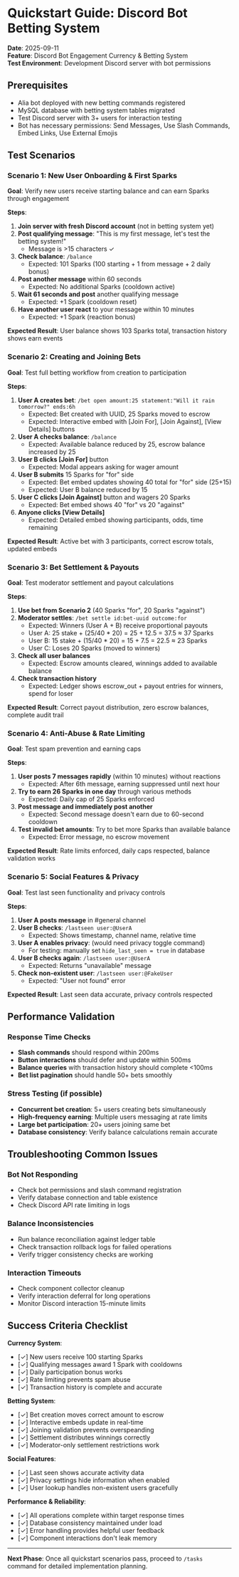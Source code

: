 # Quickstart Guide: Discord Bot Betting System

**Date**: 2025-09-11  
**Feature**: Discord Bot Engagement Currency & Betting System  
**Test Environment**: Development Discord server with bot permissions  

## Prerequisites

- Alia bot deployed with new betting commands registered
- MySQL database with betting system tables migrated
- Test Discord server with 3+ users for interaction testing
- Bot has necessary permissions: Send Messages, Use Slash Commands, Embed Links, Use External Emojis

## Test Scenarios

### Scenario 1: New User Onboarding & First Sparks
**Goal**: Verify new users receive starting balance and can earn Sparks through engagement

**Steps**:
1. **Join server with fresh Discord account** (not in betting system yet)
2. **Post qualifying message**: "This is my first message, let's test the betting system!"
   - Message is >15 characters ✓
3. **Check balance**: `/balance`
   - Expected: 101 Sparks (100 starting + 1 from message + 2 daily bonus)
4. **Post another message** within 60 seconds
   - Expected: No additional Sparks (cooldown active)
5. **Wait 61 seconds and post** another qualifying message
   - Expected: +1 Spark (cooldown reset)
6. **Have another user react** to your message within 10 minutes
   - Expected: +1 Spark (reaction bonus)

**Expected Result**: User balance shows 103 Sparks total, transaction history shows earn events

### Scenario 2: Creating and Joining Bets
**Goal**: Test full betting workflow from creation to participation

**Steps**:
1. **User A creates bet**: `/bet open amount:25 statement:"Will it rain tomorrow?" ends:6h`
   - Expected: Bet created with UUID, 25 Sparks moved to escrow
   - Expected: Interactive embed with [Join For], [Join Against], [View Details] buttons
2. **User A checks balance**: `/balance`
   - Expected: Available balance reduced by 25, escrow balance increased by 25
3. **User B clicks [Join For]** button
   - Expected: Modal appears asking for wager amount
4. **User B submits** 15 Sparks for "for" side
   - Expected: Bet embed updates showing 40 total for "for" side (25+15)
   - Expected: User B balance reduced by 15
5. **User C clicks [Join Against]** button and wagers 20 Sparks
   - Expected: Bet embed shows 40 "for" vs 20 "against"
6. **Anyone clicks [View Details]**
   - Expected: Detailed embed showing participants, odds, time remaining

**Expected Result**: Active bet with 3 participants, correct escrow totals, updated embeds

### Scenario 3: Bet Settlement & Payouts
**Goal**: Test moderator settlement and payout calculations

**Steps**:
1. **Use bet from Scenario 2** (40 Sparks "for", 20 Sparks "against")
2. **Moderator settles**: `/bet settle id:bet-uuid outcome:for`
   - Expected: Winners (User A + B) receive proportional payouts
   - User A: 25 stake + (25/40 * 20) = 25 + 12.5 = 37.5 ≈ 37 Sparks
   - User B: 15 stake + (15/40 * 20) = 15 + 7.5 = 22.5 ≈ 23 Sparks  
   - User C: Loses 20 Sparks (moved to winners)
3. **Check all user balances** 
   - Expected: Escrow amounts cleared, winnings added to available balance
4. **Check transaction history**
   - Expected: Ledger shows escrow_out + payout entries for winners, spend for loser

**Expected Result**: Correct payout distribution, zero escrow balances, complete audit trail

### Scenario 4: Anti-Abuse & Rate Limiting
**Goal**: Test spam prevention and earning caps

**Steps**:
1. **User posts 7 messages rapidly** (within 10 minutes) without reactions
   - Expected: After 6th message, earning suppressed until next hour
2. **Try to earn 26 Sparks in one day** through various methods
   - Expected: Daily cap of 25 Sparks enforced
3. **Post message and immediately post another**
   - Expected: Second message doesn't earn due to 60-second cooldown
4. **Test invalid bet amounts**: Try to bet more Sparks than available balance
   - Expected: Error message, no escrow movement

**Expected Result**: Rate limits enforced, daily caps respected, balance validation works

### Scenario 5: Social Features & Privacy
**Goal**: Test last seen functionality and privacy controls

**Steps**:
1. **User A posts message** in #general channel
2. **User B checks**: `/lastseen user:@UserA`
   - Expected: Shows timestamp, channel name, relative time
3. **User A enables privacy**: (would need privacy toggle command)
   - For testing: manually set `hide_last_seen = true` in database
4. **User B checks again**: `/lastseen user:@UserA`
   - Expected: Returns "unavailable" message
5. **Check non-existent user**: `/lastseen user:@FakeUser`
   - Expected: "User not found" error

**Expected Result**: Last seen data accurate, privacy controls respected

## Performance Validation

### Response Time Checks
- **Slash commands** should respond within 200ms
- **Button interactions** should defer and update within 500ms  
- **Balance queries** with transaction history should complete <100ms
- **Bet list pagination** should handle 50+ bets smoothly

### Stress Testing (if possible)
- **Concurrent bet creation**: 5+ users creating bets simultaneously
- **High-frequency earning**: Multiple users messaging at rate limits
- **Large bet participation**: 20+ users joining same bet
- **Database consistency**: Verify balance calculations remain accurate

## Troubleshooting Common Issues

### Bot Not Responding
- Check bot permissions and slash command registration
- Verify database connection and table existence
- Check Discord API rate limiting in logs

### Balance Inconsistencies  
- Run balance reconciliation against ledger table
- Check transaction rollback logs for failed operations
- Verify trigger consistency checks are working

### Interaction Timeouts
- Check component collector cleanup
- Verify interaction deferral for long operations
- Monitor Discord interaction 15-minute limits

## Success Criteria Checklist

**Currency System**:
- [✓] New users receive 100 starting Sparks
- [✓] Qualifying messages award 1 Spark with cooldowns
- [✓] Daily participation bonus works
- [✓] Rate limiting prevents spam abuse
- [✓] Transaction history is complete and accurate

**Betting System**:
- [✓] Bet creation moves correct amount to escrow  
- [✓] Interactive embeds update in real-time
- [✓] Joining validation prevents overspeanding
- [✓] Settlement distributes winnings correctly
- [✓] Moderator-only settlement restrictions work

**Social Features**:
- [✓] Last seen shows accurate activity data
- [✓] Privacy settings hide information when enabled
- [✓] User lookup handles non-existent users gracefully

**Performance & Reliability**:
- [✓] All operations complete within target response times
- [✓] Database consistency maintained under load
- [✓] Error handling provides helpful user feedback
- [✓] Component interactions don't leak memory

---

**Next Phase**: Once all quickstart scenarios pass, proceed to `/tasks` command for detailed implementation planning.